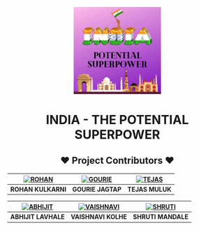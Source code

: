 <p align="center">
  <img width="200" height="200" src="assets/images/INDIA%20-%20A%20POTENTIAL%20SUPERPOWER.png">
</p>
<h1 align="center">INDIA - THE POTENTIAL SUPERPOWER</h1>



<h2 align="center"> ❤️ Project  Contributors  ❤️</h2>

| [![ROHAN](https://github.com/rohank2502.png)](https://github.com/rohank2502)  | [![GOURIE](https://github.com/gouriejagtap.png)](https://github.com/gouriejagtap) | [![TEJAS](https://github.com/tejas0145.png)](https://github.com/rohank2502) | 
|:---:|:---:|:---:|
| **ROHAN KULKARNI** | **GOURIE JAGTAP** |  **TEJAS MULUK** |

| [![ABHIJIT](https://github.com/mr-a-01.png)](https://github.com/mr-a-01)  | [![VAISHNAVI](https://github.com/Vaishnavi2362.png)](https://github.com/Vaishnavi2362) | [![SHRUTI](https://github.com/shrutim0903.png)](https://github.com/shrutim0903) | 
|:---:|:---:|:---:|
| **ABHIJIT LAVHALE** | **VAISHNAVI KOLHE** | **SHRUTI MANDALE**  |
